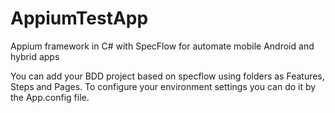 # AppiumTestApp
Appium framework in C# with SpecFlow for automate mobile Android and hybrid apps

You can add your BDD project based on specflow using folders as Features, Steps and Pages.
To configure your environment settings you can do it by the App.config file.




